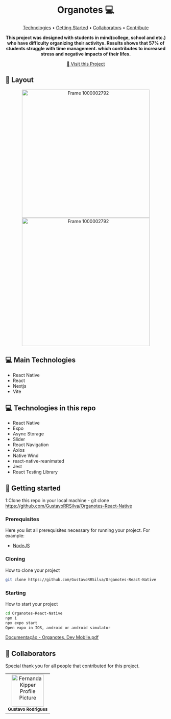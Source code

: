 <h1 align="center" style="font-weight: bold;">Organotes 💻</h1>

<p align="center">
 <a href="#tech">Technologies</a> • 
 <a href="#started">Getting Started</a> • 
  <a href="#colab">Collaborators</a> •
 <a href="#contribute">Contribute</a>
</p>

<p align="center">
    <b>This project was designed with students in mind(college, school and etc.) who have difficulty organizing
    their activitys.
    Results shows that 57% of students struggle with time management. which contributes to increased stress and negative impacts of their lifes.
    </b>
</p>

<p align="center">
     <a href="PROJECT__URL">📱 Visit this Project</a>
</p>

<h2 id="layout">🎨 Layout</h2>

<div align = "center"> 
<img src="https://github.com/user-attachments/assets/e0dd09ed-45d7-4907-b6b3-75c0e468abbe" alt="Frame 1000002792" width="400" margin = "auto"/>
<img src="https://github.com/user-attachments/assets/749b4746-ff94-4518-91a3-5e4104ff564b" alt="Frame 1000002792" width="400" margin = "auto"/>

 </div>
<h2 id="technologies">💻 Main Technologies</h2>

- React Native
- React
- Nextjs
- Vite

<h2 id="technologies">💻 Technologies in this repo</h2>

- React Native
- Expo
- Async Storage
- Slider
- React Navigation
- Axios
- Native Wind
- react-native-reanimated
- Jest
- React Testing Library
<h2 id="started">🚀 Getting started</h2>

1:Clone this repo in your local machine - git clone https://github.com/GustavoRRSilva/Organotes-React-Native

<h3>Prerequisites</h3>

Here you list all prerequisites necessary for running your project. For example:

- [NodeJS](https://github.com/)

<h3>Cloning</h3>

How to clone your project

```bash
git clone https://github.com/GustavoRRSilva/Organotes-React-Native
```

<h3>Starting</h3>

How to start your project

```bash
cd Organotes-React-Native
npm i
npx expo start
Open expo in IOS, android or android simulator
```
[Documentação - Organotes, Dev Mobile.pdf](https://github.com/user-attachments/files/20594896/Documentacao.-.Organotes.Dev.Mobile.pdf)

<h2 id="colab">🤝 Collaborators</h2>

Special thank you for all people that contributed for this project.

<table>
  <tr>
    <td align="center">
      <a href="#">
        <img src="https://avatars.githubusercontent.com/u/108638526?u=04446bfcebea4842765add833179d700182d9c65&v=4" width="100px;" alt="Fernanda Kipper Profile Picture"/><br>
        <sub>
          <b>Gustavo Rodrigues</b>
        </sub>
      </a>
    </td>

  </tr>
</table>

```

```
